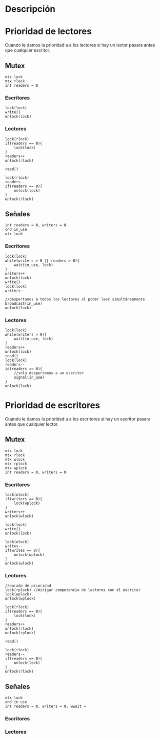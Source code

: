 # Descripción
# Prioridad de lectores
Cuando le damos la prioridad a a los lectores si hay un lector pasara antes que cualquier escritor.
## Mutex
~~~
mtx lock
mtx rlock
int readers = 0
~~~
### Escritores
~~~
lock(lock)
write()
unlock(lock)
~~~
### Lectores
```
lock(rlock)
if(readers == 0){
	lock(lock)
}
readers++
unlock(rlock)

read()

lock(rlock)
readers--
if(readers == 0){
	unlock(lock)
}
unlock(rlock)

```
## Señales
```
int readers = 0, writers = 0
cnd in_use
mtx lock
```
### Escritores
```
lock(lock)
while(writers > 0 || readers > 0){
	wait(in_use, lock)
}
writers++
unlock(lock)
write()
lock(lock)
writers--

//despertamos a todos los lectores al poder leer simultáneamente
broadcast(in_use)
unlock(lock)
```
### Lectores
```
lock(lock)
while(writers > 0){
	wait(in_use, lock)
}
readers++
unlock(lock)
read()
lock(lock)
readers--
id(readers == 0){
	//solo despertamos a un escritor
	signal(in_use) 
}
unlock(lock)
```
# Prioridad de escritores
Cuando le damos la prioridad a a los escritores si hay un escritor pasara antes que cualquier lector.
## Mutex
```
mtx lock
mtx rlock
mtx wlock
mtx rplock
mtx wplock
int readers = 0, writers = 0
```
### Escritores
```
lock(wlock)
if(writers == 0){
	lock(wplock)
}
writers++
unlock(wlock)

lock(lock)
write()
unlock(lock)

lock(wlock)
writes--
if(writes == 0){
	unlock(wplock)
}
unlock(wlock)
```
### Lectores
```
//parada de prioridad
lock(rplock) //mitigar competencia de lectores con el escritor
lock(wplock)
unlock(wplock)

lock(rlock)
if(readers == 0){
	lock(lock)
}
readers++
unlock(rlock)
unlock(rplock)

read()

lock(rlock)
readers--
if(readers == 0){
	unlock(lock)
}
unlock(rlock)
```
## Señales
```
mtx lock
cnd in_use
int readers = 0, writers = 0, wwait =
```
### Escritores
### Lectores